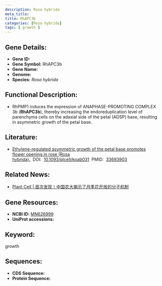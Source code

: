 ```yaml
---
description: Rosa hybrida
meta_title:
title: RhAPC3b
categories: [Rosa hybrida]
tags: [ growth ]
---
```


## Gene Details:
- **Gene ID:**	[]()
- **Gene Symbol:** RhAPC3b
- **Gene Name:** 
- **Genome:** []()
- **Species:** *Rosa hybrida*

## Functional Description:
   - RhPMP1 induces the expression of ANAPHASE-PROMOTING COMPLEX 3b (**RhAPC3b**), thereby increasing the endoreduplication level of parenchyma cells on the adaxial side of the petal (ADSP) base, resulting in asymmetric growth of the petal base.

## Literature:
   - [Ethylene-regulated asymmetric growth of the petal base promotes flower opening in rose (Rosa hybrida).]( https://academic.oup.com/plcell/article/33/4/1229/6126472?login=true)&nbsp;&nbsp;DOI:&nbsp;&nbsp;[10.1093/plcell/koab031](https://academic.oup.com/plcell/article/33/4/1229/6126472?login=true)&nbsp;&nbsp;PMID:&nbsp;&nbsp;[33693903](https://pubmed.ncbi.nlm.nih.gov/33693903/)

## Related News:
   - [Plant Cell | 首次发现！中国农大揭示了月季花开放的分子机制](https://mp.weixin.qq.com/s?__biz=Mzg3MDEwNDEyMg==&mid=2247504646&idx=4&sn=c074d6c5178276d0db99c9eaae057dec&chksm=ce907e53f9e7f74556725f79785723cbbe839d765f45c7bbb3c4f192a9fc5fd1c4f3575c8c4f&scene=27#wechat_redirect)

## Gene Resources:
- **NCBI ID:** [MN626999](https://www.ncbi.nlm.nih.gov/gene/?term=MN626999)
- **UniProt accessions:** [](https://www.uniprot.org/uniprotkb//entry)

## Keyword:
growth

## Sequences:
- **CDS Sequence:**
- **Protein Sequence:**
